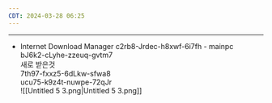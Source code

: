 ```yaml
---
CDT: 2024-03-28 06:25
---
```

---
- Internet Download Manager
	c2rb8-Jrdec-h8xwf-6i7fh - mainpc  
	bJ6k2-cLyhe-zzeuq-gvtm7  
	새로 받은것  
	7th97-fxxz5-6dLkw-sfwa8  
	ucu75-k9z4t-nuwpe-72qJr  
	![[Untitled 5 3.png|Untitled 5 3.png]]